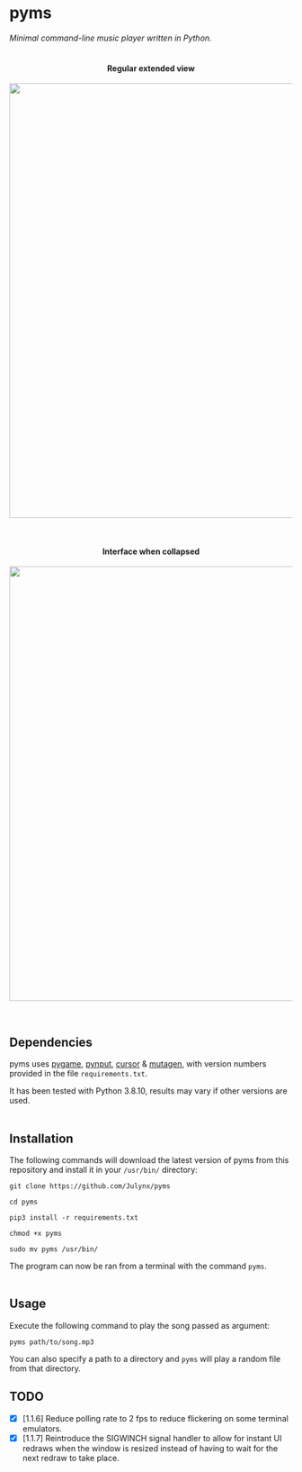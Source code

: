 # pyms
*Minimal command-line music player written in Python.*
<br><br>

<h4 align="center">Regular extended view</h4>
<p align="center">  
  <img width="772" src="https://i.imgur.com/DlI6U2g.png">
</p>
<br>

<h4 align="center">Interface when collapsed</h4>
<p align="center">  
  <img width="772" src="https://i.imgur.com/4hC3hmk.png">
</p>
<br>

## Dependencies
pyms uses [pygame](https://pypi.org/project/pygame/), [pynput](https://pypi.org/project/pynput/), [cursor](https://pypi.org/project/cursor/) & [mutagen](https://pypi.org/project/mutagen/), with version numbers provided in the file `requirements.txt`.

It has been tested with Python 3.8.10, results may vary if other versions are used.
<br><br>

## Installation
The following commands will download the latest version of pyms from this repository 
and install it in your `/usr/bin/` directory:
```
git clone https://github.com/Julynx/pyms
```
```
cd pyms
```
```
pip3 install -r requirements.txt
```
```
chmod +x pyms
```
```
sudo mv pyms /usr/bin/
```
The program can now be ran from a terminal with the command `pyms`.
<br><br>

## Usage
Execute the following command to play the song passed as argument:
```
pyms path/to/song.mp3
```
You can also specify a path to a directory and `pyms` will play a random file from that directory.

## TODO

- [x] [1.1.6] Reduce polling rate to 2 fps to reduce flickering on some terminal emulators.
- [x] [1.1.7] Reintroduce the SIGWINCH signal handler to allow for instant UI redraws when the window is resized instead of having to wait for the next redraw to take place.
